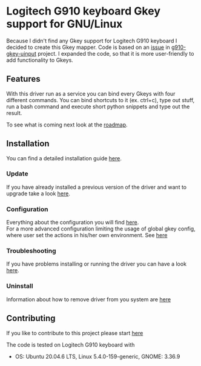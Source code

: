 # Logitech G910 keyboard Gkey support for GNU/Linux

Because I didn't find any Gkey support for Logitech G910 keyboard I decided to create this Gkey mapper. Code is based on an [issue](https://github.com/CReimer/g910-gkey-uinput/issues/3) in [g910-gkey-uinput](https://github.com/CReimer/g910-gkey-uinput) project. I expanded the code, so that it is more user-friendly to add functionality to Gkeys.

## Features
With this driver run as a service you can bind every Gkeys with four different commands. You can bind shortcuts to it (ex. ctrl+c), type out stuff, run a bash command and execute short python snippets and type out the result.

To see what is coming next look at the [roadmap](https://github.com/JSubelj/g910-gkey-macro-support/wiki/Roadmap).

## Installation
You can find a detailed installation guide [here](https://github.com/JSubelj/g910-gkey-macro-support/wiki/Detailed-installation).

### Update
If you have already installed a previous version of the driver and want to upgrade take a look [here](https://github.com/JSubelj/g910-gkey-macro-support/wiki/Upgrading).

### Configuration
Everything about the configuration you will find [here](https://github.com/JSubelj/g910-gkey-macro-support/wiki/Configuration).  
For a more advanced configuration limiting the usage of global gkey config, where user set the actions in his/her own environment. See [here](https://github.com/JSubelj/g910-gkey-macro-support/wiki/Configuration-strict-user-environment.md)

### Troubleshooting
If you have problems installing or running the driver you can have a look [here](https://github.com/JSubelj/g910-gkey-macro-support/wiki/Troubleshooting).

### Uninstall
Information about how to remove driver from you system are [here](https://github.com/JSubelj/g910-gkey-macro-support/wiki/Uninstalling)

## Contributing
If you like to contribute to this project please start [here](https://github.com/JSubelj/g910-gkey-macro-support/wiki/Contributing)

The code is tested on Logitech G910 keyboard with
- OS: Ubuntu 20.04.6 LTS, Linux 5.4.0-159-generic, GNOME: 3.36.9